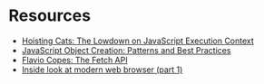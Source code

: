 # Resources

* [Hoisting Cats: The Lowdown on JavaScript Execution Context](https://medium.com/madhash/hoisting-cats-the-down-low-on-javascript-execution-context-51b4c64f2cc3)
* [JavaScript Object Creation: Patterns and Best Practices](https://www.sitepoint.com/javascript-object-creation-patterns-best-practises/)
* [Flavio Copes: The Fetch API](https://flaviocopes.com/fetch-api/)
* [Inside look at modern web browser (part 1)](https://developers.google.com/web/updates/2018/09/inside-browser-part1)